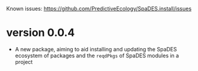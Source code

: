 Known issues: https://github.com/PredictiveEcology/SpaDES.install/issues

version 0.0.4
=============

* A new package, aiming to aid installing and updating the SpaDES ecosystem of packages and the `reqdPkgs` of SpaDES modules in a project

